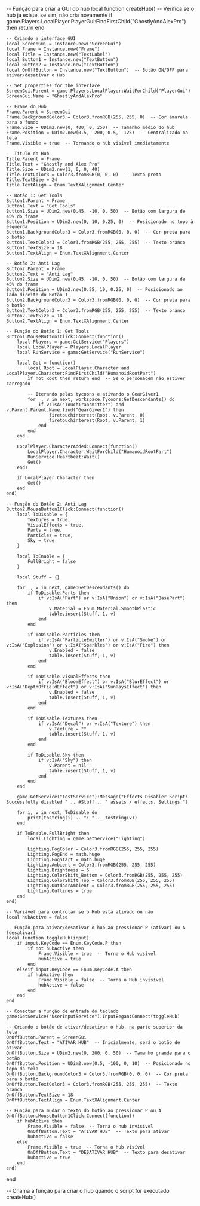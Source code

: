 -- Função para criar a GUI do hub
local function createHub()
    -- Verifica se o hub já existe, se sim, não cria novamente
    if game.Players.LocalPlayer.PlayerGui:FindFirstChild("GhostlyAndAlexPro") then
        return
    end

    -- Criando a interface GUI
    local ScreenGui = Instance.new("ScreenGui")
    local Frame = Instance.new("Frame")
    local Title = Instance.new("TextLabel")
    local Button1 = Instance.new("TextButton")
    local Button2 = Instance.new("TextButton")
    local OnOffButton = Instance.new("TextButton")  -- Botão ON/OFF para ativar/desativar o Hub

    -- Set properties for the interface
    ScreenGui.Parent = game.Players.LocalPlayer:WaitForChild("PlayerGui")
    ScreenGui.Name = "GhostlyAndAlexPro"

    -- Frame do Hub
    Frame.Parent = ScreenGui
    Frame.BackgroundColor3 = Color3.fromRGB(255, 255, 0)  -- Cor amarela para o fundo
    Frame.Size = UDim2.new(0, 400, 0, 250)  -- Tamanho médio do hub
    Frame.Position = UDim2.new(0.5, -200, 0.5, -125)  -- Centralizado na tela
    Frame.Visible = true  -- Tornando o hub visível imediatamente

    -- Título do Hub
    Title.Parent = Frame
    Title.Text = "Ghostly and Alex Pro"
    Title.Size = UDim2.new(1, 0, 0, 40)
    Title.TextColor3 = Color3.fromRGB(0, 0, 0)  -- Texto preto
    Title.TextSize = 24
    Title.TextAlign = Enum.TextXAlignment.Center

    -- Botão 1: Get Tools
    Button1.Parent = Frame
    Button1.Text = "Get Tools"
    Button1.Size = UDim2.new(0.45, -10, 0, 50)  -- Botão com largura de 45% do frame
    Button1.Position = UDim2.new(0, 10, 0.25, 0)  -- Posicionado no topo à esquerda
    Button1.BackgroundColor3 = Color3.fromRGB(0, 0, 0)  -- Cor preta para o botão
    Button1.TextColor3 = Color3.fromRGB(255, 255, 255)  -- Texto branco
    Button1.TextSize = 18
    Button1.TextAlign = Enum.TextXAlignment.Center

    -- Botão 2: Anti Lag
    Button2.Parent = Frame
    Button2.Text = "Anti Lag"
    Button2.Size = UDim2.new(0.45, -10, 0, 50)  -- Botão com largura de 45% do frame
    Button2.Position = UDim2.new(0.55, 10, 0.25, 0)  -- Posicionado ao lado direito do Botão 1
    Button2.BackgroundColor3 = Color3.fromRGB(0, 0, 0)  -- Cor preta para o botão
    Button2.TextColor3 = Color3.fromRGB(255, 255, 255)  -- Texto branco
    Button2.TextSize = 18
    Button2.TextAlign = Enum.TextXAlignment.Center

    -- Função do Botão 1: Get Tools
    Button1.MouseButton1Click:Connect(function()
        local Players = game:GetService("Players")
        local LocalPlayer = Players.LocalPlayer
        local RunService = game:GetService("RunService")

        local Get = function()
            local Root = LocalPlayer.Character and LocalPlayer.Character:FindFirstChild("HumanoidRootPart")
            if not Root then return end  -- Se o personagem não estiver carregado

            -- Iterando pelas tycoons e ativando o GearGiver1
            for _, v in next, workspace.Tycoons:GetDescendants() do
                if v:IsA("TouchTransmitter") and v.Parent.Parent.Name:find("GearGiver1") then
                    firetouchinterest(Root, v.Parent, 0)
                    firetouchinterest(Root, v.Parent, 1)
                end
            end
        end

        LocalPlayer.CharacterAdded:Connect(function()
            LocalPlayer.Character:WaitForChild("HumanoidRootPart")
            RunService.Heartbeat:Wait()
            Get()
        end)

        if LocalPlayer.Character then
            Get()
        end
    end)

    -- Função do Botão 2: Anti Lag
    Button2.MouseButton1Click:Connect(function()
        local ToDisable = {
            Textures = true,
            VisualEffects = true,
            Parts = true,
            Particles = true,
            Sky = true
        }

        local ToEnable = {
            FullBright = false
        }

        local Stuff = {}

        for _, v in next, game:GetDescendants() do
            if ToDisable.Parts then
                if v:IsA("Part") or v:IsA("Union") or v:IsA("BasePart") then
                    v.Material = Enum.Material.SmoothPlastic
                    table.insert(Stuff, 1, v)
                end
            end

            if ToDisable.Particles then
                if v:IsA("ParticleEmitter") or v:IsA("Smoke") or v:IsA("Explosion") or v:IsA("Sparkles") or v:IsA("Fire") then
                    v.Enabled = false
                    table.insert(Stuff, 1, v)
                end
            end

            if ToDisable.VisualEffects then
                if v:IsA("BloomEffect") or v:IsA("BlurEffect") or v:IsA("DepthOfFieldEffect") or v:IsA("SunRaysEffect") then
                    v.Enabled = false
                    table.insert(Stuff, 1, v)
                end
            end

            if ToDisable.Textures then
                if v:IsA("Decal") or v:IsA("Texture") then
                    v.Texture = ""
                    table.insert(Stuff, 1, v)
                end
            end

            if ToDisable.Sky then
                if v:IsA("Sky") then
                    v.Parent = nil
                    table.insert(Stuff, 1, v)
                end
            end
        end

        game:GetService("TestService"):Message("Effects Disabler Script: Successfully disabled " .. #Stuff .. " assets / effects. Settings:")

        for i, v in next, ToDisable do
            print(tostring(i) .. ": " .. tostring(v))
        end

        if ToEnable.FullBright then
            local Lighting = game:GetService("Lighting")

            Lighting.FogColor = Color3.fromRGB(255, 255, 255)
            Lighting.FogEnd = math.huge
            Lighting.FogStart = math.huge
            Lighting.Ambient = Color3.fromRGB(255, 255, 255)
            Lighting.Brightness = 5
            Lighting.ColorShift_Bottom = Color3.fromRGB(255, 255, 255)
            Lighting.ColorShift_Top = Color3.fromRGB(255, 255, 255)
            Lighting.OutdoorAmbient = Color3.fromRGB(255, 255, 255)
            Lighting.Outlines = true
        end
    end)

    -- Variável para controlar se o Hub está ativado ou não
    local hubActive = false

    -- Função para ativar/desativar o hub ao pressionar P (ativar) ou A (desativar)
    local function toggleHub(input)
        if input.KeyCode == Enum.KeyCode.P then
            if not hubActive then
                Frame.Visible = true  -- Torna o Hub visível
                hubActive = true
            end
        elseif input.KeyCode == Enum.KeyCode.A then
            if hubActive then
                Frame.Visible = false  -- Torna o Hub invisível
                hubActive = false
            end
        end
    end

    -- Conectar a função de entrada do teclado
    game:GetService("UserInputService").InputBegan:Connect(toggleHub)

    -- Criando o botão de ativar/desativar o hub, na parte superior da tela
    OnOffButton.Parent = ScreenGui
    OnOffButton.Text = "ATIVAR HUB"  -- Inicialmente, será o botão de ativar
    OnOffButton.Size = UDim2.new(0, 200, 0, 50)  -- Tamanho grande para o botão
    OnOffButton.Position = UDim2.new(0.5, -100, 0, 10)  -- Posicionado no topo da tela
    OnOffButton.BackgroundColor3 = Color3.fromRGB(0, 0, 0)  -- Cor preta para o botão
    OnOffButton.TextColor3 = Color3.fromRGB(255, 255, 255)  -- Texto branco
    OnOffButton.TextSize = 18
    OnOffButton.TextAlign = Enum.TextXAlignment.Center

    -- Função para mudar o texto do botão ao pressionar P ou A
    OnOffButton.MouseButton1Click:Connect(function()
        if hubActive then
            Frame.Visible = false  -- Torna o hub invisível
            OnOffButton.Text = "ATIVAR HUB"  -- Texto para ativar
            hubActive = false
        else
            Frame.Visible = true  -- Torna o hub visível
            OnOffButton.Text = "DESATIVAR HUB"  -- Texto para desativar
            hubActive = true
        end
    end)
end

-- Chama a função para criar o hub quando o script for executado
createHub()

